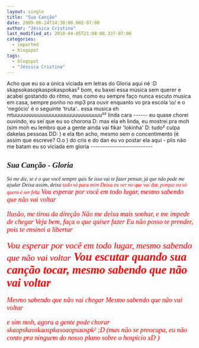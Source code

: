 ```yaml
---
layout: single
title: "Sua Canção"
date: 2009-06-24T14:30:00.002-07:00
author: "Jéssica Cristina"
last_modified_at: 2010-04-05T21:08:08.337-07:00
categories:
  - imported
  - blogspot
tags:
  - blogspot
  - "Jéssica Cristina"
---
```


Acho que eu so a única viciada em letras do Gloria aqui né :D skapsokasopkaspokaspokas²
bom, eu baxei essa música sem querer e acabei gostando do ritmo, mas como eu sempre faço nunca escuto musica em casa, sempre ponho no mp3 pra ouvir enquanto vo pra escola \o/    e o 'negócio' é o seguinte 'truta'..  essa musica eh mtuuuuuuuuuuuuuuuuuuuuuuuuuuuuu²² linda cara *------*  eu quase chorei ouvindo, eu sei que eu so chorona D:  mas ela eh linda, eu mostrei pra moh (sim moh eu lembro que a gente ainda vai fikar 'lokinha' D: tudo² culpa dakelas pessoas DD: ) e ela tbn acho, mesmo sem o concentimento (é assim que escreve? O.o ) do cris e do dan eu vo postar ela aqui *-* plis não me batam eu so viciada em gloria *--------------------------*


<h2 id="sz" style="font-family: times new roman; font-style: italic;">Sua Canção - Gloria</h2>
 <span style="font-family: times new roman; font-style: italic;">Só me diz, se é o que você sempre quis
<span style="font-family: times new roman; font-style: italic;"> Se isso vai te fazer pensar, já que não pode me ajudar
<span style="font-family: times new roman; font-style: italic;"> Deixa assim, deixa<span style="color: rgb(255, 0, 0);"> tudo só para mim
<span style="font-family: times new roman; font-style: italic;"> Deixa eu ver no que vai dar, porque eu só quero é ser feliz
<span style="font-family: times new roman; font-style: italic;"> <span style="font-size:130%;"><span style="color: rgb(255, 0, 0);">Vou esperar por você em todo lugar, mesmo sabendo que não vai voltar
 
<span style="font-family: times new roman; font-style: italic;"> Ilusão, me tirou da direção
<span style="font-family: times new roman; font-style: italic;"> Não me deixa mais sonhar, e me impede de chegar
<span style="font-family: times new roman; font-style: italic;"> Veja bem, faça o que quiser fazer
<span style="font-family: times new roman; font-style: italic;"> <span style="color: rgb(255, 0, 0);">Eu não posso te prender, pois te ensinei a libertar
 
<span style="font-family: times new roman; font-style: italic;"> <span style="font-size:130%;">Vou esperar por você em todo lugar, <span style="color: rgb(255, 0, 0);">mesmo sabendo que não vai voltar<span style="font-size:130%;">
<span style="font-family: times new roman; font-style: italic; font-weight: bold;"> Vou escutar quando <span style="color: rgb(255, 0, 0);">sua canção tocar, mesmo sabendo que não vai voltar
 
<span style="font-size:100%;"><span style="font-family: times new roman; font-style: italic;"> Mesmo sabendo que não vai chegar<span style="font-size:100%;">
<span style="font-family: times new roman; font-style: italic;"> Mesmo sabendo que não vai voltar



e sim moh, agora a gente pode chorar skaopskaoskaospkasoaopsaospk²   ;D
(mas não se preocupa, eu não conto pra ninguem do nosso plano sobre o hospicio xD )